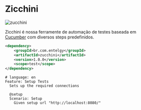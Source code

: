 # Zicchini

![zucchini](https://upload.wikimedia.org/wikipedia/commons/thumb/9/92/CSA-Striped-Zucchini.jpg/250px-CSA-Striped-Zucchini.jpg)

Zicchini é nossa ferramente de automação de testes baseada em [Cucumber](https://cucumber.io/) com diversos steps predefinidos.


```xml
<dependency>
    <groupId>br.com.entelgy</groupId>
    <artifactId>zucchini</artifactId>
    <version>1.0.0</version>
    <scope>test</scope>
</dependency>

```


```
# language: en
Feature: Setup Tests
  Sets up the required connections
  
  @setup
  Scenario: Setup
    Given setup url "http://localhost:8080/"
```